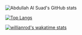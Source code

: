 ![Abdullah Al Suad's GitHub stats](https://github-readme-stats.vercel.app/api?username=abdullahalsuad&show_icons=true&theme=radical)

[![Top Langs](https://github-readme-stats.vercel.app/api/top-langs/?username=abdullahalsuad&layout=compact)](https://github.com/abdullahalsuad/github-readme-stats)

[![willianrod's wakatime stats](https://github-readme-stats.vercel.app/api/wakatime?username=willianrod)](https://github.com/anuraghazra/github-readme-stats)






